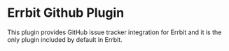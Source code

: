 # Errbit Github Plugin

This plugin provides GitHub issue tracker integration for Errbit and it is the
only plugin included by default in Errbit.
